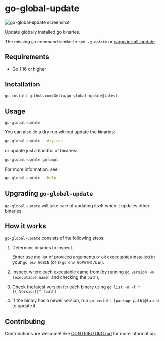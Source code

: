 # go-global-update

![go-global-update screenshot](https://user-images.githubusercontent.com/889383/158154631-60da69af-7159-4a33-b564-1a4ae1ce3328.png)

Update globally installed go binaries.

The missing go command similar to `npm -g update` or [cargo install-update](https://github.com/nabijaczleweli/cargo-update).

## Requirements

- Go 1.16 or higher

## Installation

```sh
go install github.com/Gelio/go-global-update@latest
```

## Usage

```sh
go-global-update
```

You can also do a dry run without update the binaries:

```sh
go-global-update --dry-run
```

or update just a handful of binaries:

```sh
go-global-update gofumpt
```

For more information, see

```sh
go-global-update --help
```

## Upgrading `go-global-update`

`go-global-update` will take care of updating itself when it updates other binaries.

## How it works

`go-global-update` consists of the following steps:

1. Determine binaries to inspect.

   Either use the list of provided arguments or all executables installed in
   your `go env GOBIN` (or `$(go env GOPATH)/bin`).

1. Inspect where each executable came from (by running
   `go version -m [executable name]` and checking the `path`),

1. Check the latest version for each binary using
   `go list -m -f "{{.Version}}" [path]`

1. If the binary has a newer version, run `go install [package path]@latest` to
   update it.

## Contributing

Contributions are welcome! See [CONTRIBUTING.md](./CONTRIBUTING.md) for more information.
